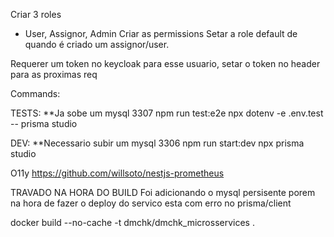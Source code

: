 Criar 3 roles

- User, Assignor, Admin
  Criar as permissions
  Setar a role default de quando é criado um assignor/user.

Requerer um token no keycloak para esse usuario, setar o token no header para as proximas req

Commands:

TESTS:
\*\*Ja sobe um mysql 3307
npm run test:e2e
npx dotenv -e .env.test -- prisma studio

DEV:
\*\*Necessario subir um mysql 3306
npm run start:dev
npx prisma studio

O11y
https://github.com/willsoto/nestjs-prometheus

TRAVADO NA HORA DO BUILD
Foi adicionando o mysql persisente
porem na hora de fazer o deploy do servico esta com erro no prisma/client

docker build --no-cache -t dmchk/dmchk_microsservices .
